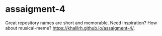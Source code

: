 # assaigment-4
Great repository names are short and memorable. Need inspiration? How about musical-meme?
https://khalilrh.github.io/assaigment-4/.
